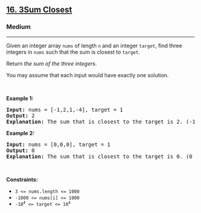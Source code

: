 <h2><a href="https://leetcode.com/problems/3sum-closest/">16. 3Sum Closest</a></h2><h3>Medium</h3><hr><div data-read-aloud-multi-block="true"><p>Given an integer array <code>nums</code> of length <code>n</code> and an integer <code>target</code>, find three integers in <code>nums</code> such that the sum is closest to <code>target</code>.</p>

<p>Return <em>the sum of the three integers</em>.</p>

<p>You may assume that each input would have exactly one solution.</p>

<p>&nbsp;</p>
<p><strong class="example">Example 1:</strong></p>

<pre><strong>Input:</strong> nums = [-1,2,1,-4], target = 1
<strong>Output:</strong> 2
<strong>Explanation:</strong> The sum that is closest to the target is 2. (-1 + 2 + 1 = 2).
</pre>

<p><strong class="example">Example 2:</strong></p>

<pre><strong>Input:</strong> nums = [0,0,0], target = 1
<strong>Output:</strong> 0
<strong>Explanation:</strong> The sum that is closest to the target is 0. (0 + 0 + 0 = 0).
</pre>

<p>&nbsp;</p>
<p><strong>Constraints:</strong></p>

<ul>
	<li><code>3 &lt;= nums.length &lt;= 1000</code></li>
	<li><code>-1000 &lt;= nums[i] &lt;= 1000</code></li>
	<li><code>-10<sup style="">4</sup> &lt;= target &lt;= 10<sup style="">4</sup></code></li>
</ul>
</div>